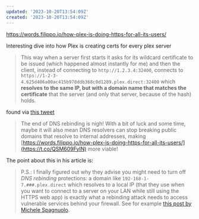 ```yaml
---
updated: '2023-10-20T13:54:09Z'
created: '2023-10-20T13:54:09Z'
---
```

https://words.filippo.io/how-plex-is-doing-https-for-all-its-users/

Interesting dive into how Plex is creating certs for every plex server

> This way when a server first starts it asks for its wildcard certificate to be issued (which happened almost instantly for me) and then the client, instead of connecting to `http://1.2.3.4:32400`, connects to `https://1-2-3-4.625d406a00ac415b978ddb368c0d1289.plex.direct:32400` which **resolves to the same IP, but with a domain name that matches the certificate** that the server (and only that server, because of the hash) holds.

found via [this tweet](https://twitter.com/FiloSottile/status/1529377551990366209)

> The end of DNS rebinding is nigh! With a bit of luck and some time, maybe it will also mean DNS resolvers can stop breaking public domains that resolve to internal addresses, making [https://words.filippo.io/how-plex-is-doing-https-for-all-its-users/](https://t.co/QSM609FylN) more viable!

The point about this in his article is:

> P.S.: I finally figured out why they advise you might need to turn off _DNS rebinding_ protections: a domain like `192-168-1-7.###.plex.direct` which resolves to a local IP (that they use when you want to connect to a server on your LAN while still using the HTTPS web app) is exactly what a rebinding attack needs to access vulnerable services behind your firewall. See for example [this post by Michele Spagnuolo](https://miki.it/blog/2015/4/20/the-power-of-dns-rebinding-stealing-wifi-passwords-with-a-website/).



